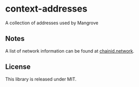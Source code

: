 # context-addresses

A collection of addresses used by Mangrove

## Notes

A list of network information can be found at [chainid.network](https://chainid.network/).

## License

This library is released under MIT.
